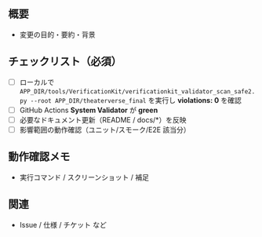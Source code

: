 ﻿## 概要
- 変更の目的・要約・背景

## チェックリスト（必須）
- [ ] ローカルで `APP_DIR/tools/VerificationKit/verificationkit_validator_scan_safe2.py --root APP_DIR/theaterverse_final` を実行し **violations: 0** を確認
- [ ] GitHub Actions **System Validator** が **green**
- [ ] 必要なドキュメント更新（README / docs/*）を反映
- [ ] 影響範囲の動作確認（ユニット/スモーク/E2E 該当分）

## 動作確認メモ
- 実行コマンド / スクリーンショット / 補足

## 関連
- Issue / 仕様 / チケット など
